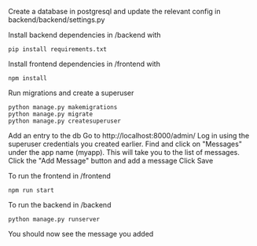 Create a database in postgresql and update the relevant config in backend/backend/settings.py

Install backend dependencies in /backend with
````
pip install requirements.txt
````

Install frontend dependencies in /frontend with
````
npm install
````

Run migrations and create a superuser
````
python manage.py makemigrations
python manage.py migrate
python manage.py createsuperuser
````

Add an entry to the db
Go to http://localhost:8000/admin/
Log in using the superuser credentials you created earlier.
Find and click on "Messages" under the app name (myapp). This will take you to the list of messages.
Click the "Add Message" button and add a message
Click Save

To run the frontend in /frontend
````
npm run start
````

To run the backend in /backend
````
python manage.py runserver
````

You should now see the message you added